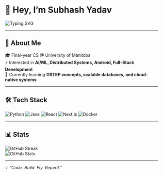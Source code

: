 # 👋 Hey, I’m Subhash Yadav  

![Typing SVG](https://readme-typing-svg.demolab.com?font=Fira+Code&size=24&pause=1000&color=36BCF7&width=500&lines=AI%2FML+Engineer;Full-Stack+Developer;Android+App+Builder;Future+FAANG+SWE+%F0%9F%9A%80)

---

## 🚀 About Me
🎓 Final-year CS @ University of Manitoba  
⚡ Interested in **AI/ML, Distributed Systems, Android, Full-Stack Development**  
🌱 Currently learning **OSTEP concepts, scalable databases, and cloud-native systems**  

---

## 🛠 Tech Stack
![Python](https://img.shields.io/badge/Python-3670A0?style=flat&logo=python&logoColor=ffdd54)
![Java](https://img.shields.io/badge/Java-ED8B00?style=flat&logo=openjdk&logoColor=white)
![React](https://img.shields.io/badge/React-20232A?style=flat&logo=react&logoColor=61DAFB)
![Next.js](https://img.shields.io/badge/Next.js-000000?style=flat&logo=nextdotjs&logoColor=white)
![Docker](https://img.shields.io/badge/Docker-2496ED?style=flat&logo=docker&logoColor=white)

---

## 📊 Stats
![GitHub Streak](https://streak-stats.demolab.com?user=your-username&theme=tokyonight&hide_border=true)  
![GitHub Stats](https://github-readme-stats.vercel.app/api?username=your-username&show_icons=true&theme=tokyonight)  

---
💡 *"Code. Build. Fly. Repeat."*

